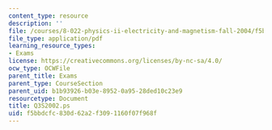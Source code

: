 ```yaml
---
content_type: resource
description: ''
file: /courses/8-022-physics-ii-electricity-and-magnetism-fall-2004/f5bbdcfc830d62a2f3091160f07f968f_Q3S2002.ps
file_type: application/pdf
learning_resource_types:
- Exams
license: https://creativecommons.org/licenses/by-nc-sa/4.0/
ocw_type: OCWFile
parent_title: Exams
parent_type: CourseSection
parent_uid: b1b93926-b03e-8952-0a95-28ded10c23e9
resourcetype: Document
title: Q3S2002.ps
uid: f5bbdcfc-830d-62a2-f309-1160f07f968f
---
```

